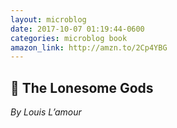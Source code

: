 ```yaml
---
layout: microblog
date: 2017-10-07 01:19:44-0600
categories: microblog book
amazon_link: http://amzn.to/2Cp4YBG
---
```

## 📖 The Lonesome Gods
*By Louis L’amour*